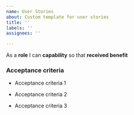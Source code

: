 ```yaml
---
name: User Stories
about: Custom template for user stories
title: ''
labels: ''
assignees: ''

---
```


As a **role** I can **capability** so that **received benefit**


### Acceptance criteria

- Acceptance criteria 1

- Acceptance criteria 2

- Acceptance criteria 3
